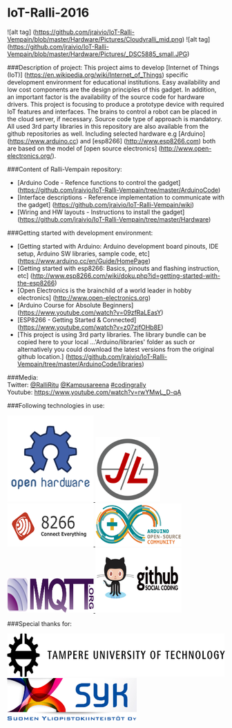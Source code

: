 # IoT-Ralli-2016
![alt tag] (https://github.com/jraivio/IoT-Ralli-Vempain/blob/master/Hardware/Pictures/Cloudyralli_mid.png) ![alt tag] (https://github.com/jraivio/IoT-Ralli-Vempain/blob/master/Hardware/Pictures/_DSC5885_small.JPG)

###Description of project:
This project aims to develop [Internet of Things (IoT)] (https://en.wikipedia.org/wiki/Internet_of_Things) specific development environment for educational institutions. Easy availability and low cost components are the design principles of this gadget. In addition, an important factor is the availability of the source code for hardware drivers. This project is focusing to produce a prototype device with required IoT features and interfaces. The brains to control a robot can be placed in the cloud server, if necessary.
Source code type of approach is mandatory. All used 3rd party libraries in this repository are also available from the github repositories as well. Including selected hardware e.g [Arduino] (https://www.arduino.cc) and [esp8266] (http://www.esp8266.com) both are based on the model of [open source electronics] (http://www.open-electronics.org/).  

###Content of Ralli-Vempain repository:     
- [Arduino Code - Refence functions to control the gadget] (https://github.com/jraivio/IoT-Ralli-Vempain/tree/master/ArduinoCode)    
- [Interface descriptions - Reference implementation to communicate with the gadget] (https://github.com/jraivio/IoT-Ralli-Vempain/wiki)  
- [Wiring and HW layouts - Instructions to install the gadget] (https://github.com/jraivio/IoT-Ralli-Vempain/tree/master/Hardware)  

###Getting started with development environment:        
- [Getting started with Arduino: Arduino development board pinouts, IDE setup, Arduino SW libraries, sample code, etc] (https://www.arduino.cc/en/Guide/HomePage)   
- [Getting started with esp8266: Basics, pinouts and flashing instruction, etc] (http://www.esp8266.com/wiki/doku.php?id=getting-started-with-the-esp8266)    
- [Open Electronics is the brainchild of a world leader in hobby electronics] (http://www.open-electronics.org)   
- [Arduino Course for Absolute Beginners] (https://www.youtube.com/watch?v=09zfRaLEasY)    
- [ESP8266 - Getting Started & Connected] (https://www.youtube.com/watch?v=z07zjfOHb8E)    
- [This project is using 3rd party libraries. The library bundle can be copied here to your local ...'Arduino/libraries' folder as such or alternatively you could download the latest versions from the original github location.] (https://github.com/jraivio/IoT-Ralli-Vempain/tree/master/ArduinoCode/libraries)     

###Media:    
Twitter: [@RalliRitu](https://twitter.com/RalliRitu) [@Kampusareena](https://twitter.com/Kampusareena) [#codingrally](https://twitter.com/hashtag/CodingRally?src=hash)    
Youtube: https://www.youtube.com/watch?v=rwYMwL_D-qA    


###Following technologies in use:

<a> <a href="http://www.open-electronics.org"><img src="https://github.com/TampereTC/IOT-Ralli-2016/blob/master/Hardware/Pictures/ohw-logo.png" height="200" width="200"> </a>
<a> <a href="http://jeelabs.org"><img src="https://github.com/TampereTC/IOT-Ralli-2016/blob/master/Hardware/Pictures/JeeLabs.png" alt="esp-link by JeeLabs" height="150" width="150"> </a>
<a> <a href="http://www.esp8266.com"><img src="https://github.com/TampereTC/IOT-Ralli-2016/blob/master/Hardware/Pictures/esp8266.png" alt="ESP8266" height="100" width="200"> </a> 
<a> <a href="https://www.arduino.cc/"><img src="https://github.com/TampereTC/IOT-Ralli-2016/blob/master/Hardware/Pictures/ArduinoCommunityLogo.png" height="100" width="200"> </a>
<a> <a href="http://mqtt.org"><img src="https://github.com/TampereTC/IOT-Ralli-2016/blob/master/Hardware/Pictures/mqttorg.png" height="80" width="200"> </a>
<a> <a href="https://github.com/"><img src="https://github.com/TampereTC/IOT-Ralli-2016/blob/master/Hardware/Pictures/github.png" height="150" width="200"> </a>

###Special thanks for:

<a> <a href="http://www.tut.fi/fi/etusivu"><img src="https://github.com/TampereTC/IOT-Ralli-2016/blob/master/Hardware/Pictures/Tampere_University_of_Technology_logo.png" height="100" width="600"> </a> 
<a> <a href="http://www.kampusareena.fi/tampere">
<img src="https://github.com/TampereTC/IOT-Ralli-2016/blob/master/Hardware/Pictures/syk_logo_suomi_jpg.jpg" height="100" width="300"> </a>


 
